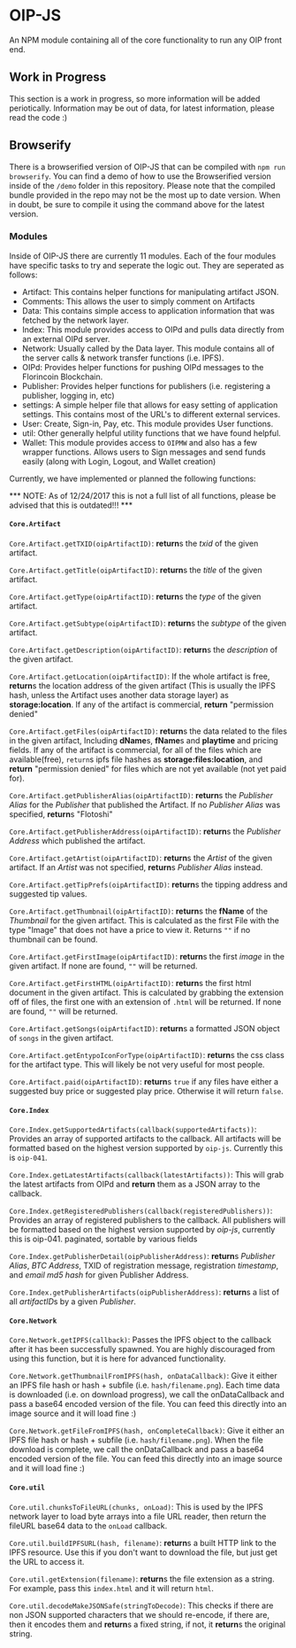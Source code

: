 # OIP-JS
An NPM module containing all of the core functionality to run any OIP front end.

## Work in Progress
This section is a work in progress, so more information will be added periotically. Information may be out of data, for latest information, please read the code :)

## Browserify
There is a browserified version of OIP-JS that can be compiled with `npm run browserify`. You can find a demo of how to use the Browserified version inside of the `/demo` folder in this repository. Please note that the compiled bundle provided in the repo may not be the most up to date version. When in doubt, be sure to compile it using the command above for the latest version.

### Modules
Inside of OIP-JS there are currently 11 modules. Each of the four modules have specific tasks to try and seperate the logic out. They are seperated as follows:

- Artifact: This contains helper functions for manipulating artifact JSON.
- Comments: This allows the user to simply comment on Artifacts
- Data: This contains simple access to application information that was fetched by the network layer.
- Index: This module provides access to OIPd and pulls data directly from an external OIPd server.
- Network: Usually called by the Data layer. This module contains all of the server calls & network transfer functions (i.e. IPFS).
- OIPd: Provides helper functions for pushing OIPd messages to the Florincoin Blockchain.
- Publisher: Provides helper functions for publishers (i.e. registering a publisher, logging in, etc)
- settings: A simple helper file that allows for easy setting of application settings. This contains most of the URL's to different external services.
- User: Create, Sign-in, Pay, etc. This module provides User functions.
- util: Other generally helpful utility functions that we have found helpful.
- Wallet: This module provides access to `OIPMW` and also has a few wrapper functions. Allows users to Sign messages and send funds easily (along with Login, Logout, and Wallet creation)

Currently, we have implemented or planned the following functions:

*** NOTE: As of 12/24/2017 this is not a full list of all functions, please be advised that this is outdated!!! ***

#### `Core.Artifact`
`Core.Artifact.getTXID(oipArtifactID)`: **return**s the *txid* of the given artifact.

`Core.Artifact.getTitle(oipArtifactID)`: **return**s the *title* of the given artifact.

`Core.Artifact.getType(oipArtifactID)`: **return**s the *type* of the given artifact.

`Core.Artifact.getSubtype(oipArtifactID)`: **return**s the *subtype* of the given artifact.

`Core.Artifact.getDescription(oipArtifactID)`: **return**s the *description* of the given artifact.

`Core.Artifact.getLocation(oipArtifactID)`: If the whole artifact is free, **return**s the location address of the given artifact (This is usually the IPFS hash, unless the Artifact uses another data storage layer) as **storage:location**. If any of the artifact is commercial, **return** "permission denied"

`Core.Artifact.getFiles(oipArtifactID)`: **return**s the data related to the files in the given artifact, Including **dName**s, **fName**s and **playtime** and pricing fields. If any of the artifact is commercial, for all of the files which are available(free), `return`s ipfs file hashes as **storage:files:location**, and **return** "permission denied" for files which are not yet available (not yet paid for). 

`Core.Artifact.getPublisherAlias(oipArtifactID)`: **return**s the *Publisher Alias* for the *Publisher* that published the Artifact. If no *Publisher Alias* was specified, **return**s "Flotoshi"

`Core.Artifact.getPublisherAddress(oipArtifactID)`: **return**s the *Publisher Address* which published the artifact.

`Core.Artifact.getArtist(oipArtifactID)`: **return**s the *Artist* of the given artifact. If an *Artist* was not specified, **return**s *Publisher Alias* instead.

`Core.Artifact.getTipPrefs(oipArtifactID)`: **return**s the tipping address and suggested tip values.

`Core.Artifact.getThumbnail(oipArtifactID)`: **return**s the **fName** of the *Thumbnail* for the given artifact. This is calculated as the first File with the type "Image" that does not have a price to view it. Returns `""` if no thumbnail can be found.

`Core.Artifact.getFirstImage(oipArtifactID)`: **return**s the first *image* in the given artifact. If none are found, `""` will be returned.

`Core.Artifact.getFirstHTML(oipArtifactID)`: **return**s the first html document in the given artifact. This is calculated by grabbing the extension off of files, the first one with an extension of `.html` will be returned. If none are found, `""` will be returned.

`Core.Artifact.getSongs(oipArtifactID)`: **return**s a formatted JSON object of `songs` in the given artifact.

`Core.Artifact.getEntypoIconForType(oipArtifactID)`: **return**s the css class for the artifact type. This will likely be not very useful for most people.

`Core.Artifact.paid(oipArtifactID)`: **return**s `true` if any files have either a suggested buy price or suggested play price. Otherwise it will return `false`.

#### `Core.Index`
`Core.Index.getSupportedArtifacts(callback(supportedArtifacts))`: Provides an array of supported artifacts to the callback. All artifacts will be formatted based on the highest version supported by `oip-js`. Currently this is `oip-041`.

`Core.Index.getLatestArtifacts(callback(latestArtifacts))`: This will grab the latest artifacts from OIPd and **return** them as a JSON array to the callback.

`Core.Index.getRegisteredPublishers(callback(registeredPublishers))`: Provides an array of registered publishers to the callback. All publishers will be formatted based on the highest version supported by *oip-js*, currently this is oip-041. paginated, sortable by various fields

`Core.Index.getPublisherDetail(oipPublisherAddress)`: **return**s *Publisher Alias*, *BTC Address*, TXID of registration message, registration *timestamp*, and *email md5 hash* for given Publisher Address.

`Core.Index.getPublisherArtifacts(oipPublisherAddress)`: **return**s a list of all *artifactID*s by a given *Publisher*.

#### `Core.Network`
`Core.Network.getIPFS(callback)`: Passes the IPFS object to the callback after it has been successfully spawned. You are highly discouraged from using this function, but it is here for advanced functionality.

`Core.Network.getThumbnailFromIPFS(hash, onDataCallback)`: Give it either an IPFS file hash or hash + subfile (i.e. `hash/filename.png`). Each time data is downloaded (i.e. on download progress), we call the onDataCallback and pass a base64 encoded version of the file. You can feed this directly into an image source and it will load fine :)

`Core.Network.getFileFromIPFS(hash, onCompleteCallback)`: Give it either an IPFS file hash or hash + subfile (i.e. `hash/filename.png`). When the file download is complete, we call the onDataCallback and pass a base64 encoded version of the file. You can feed this directly into an image source and it will load fine :)

#### `Core.util`
`Core.util.chunksToFileURL(chunks, onLoad)`: This is used by the IPFS network layer to load byte arrays into a file URL reader, then return the fileURL base64 data to the `onLoad` callback.

`Core.util.buildIPFSURL(hash, filename)`: **return**s a built HTTP link to the IPFS resource. Use this if you don't want to download the file, but just get the URL to access it.

`Core.util.getExtension(filename)`: **return**s the file extension as a string. For example, pass this `index.html` and it will return `html`.

`Core.util.decodeMakeJSONSafe(stringToDecode)`: This checks if there are non JSON supported characters that we should re-encode, if there are, then it encodes them and **return**s a fixed string, if not, it **return**s the original string.

